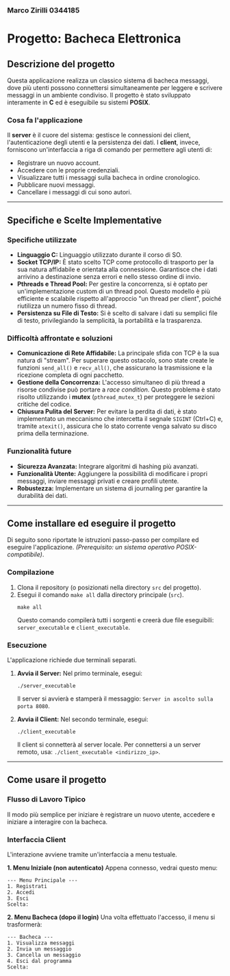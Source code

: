 ### Marco Zirilli 0344185 ###

# Progetto: Bacheca Elettronica

## Descrizione del progetto

Questa applicazione realizza un classico sistema di bacheca messaggi, dove più utenti possono connettersi simultaneamente per leggere e scrivere messaggi in un ambiente condiviso. Il progetto è stato sviluppato interamente in **C** ed è eseguibile su sistemi **POSIX**.

### Cosa fa l'applicazione

Il **server** è il cuore del sistema: gestisce le connessioni dei client, l'autenticazione degli utenti e la persistenza dei dati. I **client**, invece, forniscono un'interfaccia a riga di comando per permettere agli utenti di:

-   Registrare un nuovo account.
-   Accedere con le proprie credenziali.
-   Visualizzare tutti i messaggi sulla bacheca in ordine cronologico.
-   Pubblicare nuovi messaggi.
-   Cancellare i messaggi di cui sono autori.

---

## Specifiche e Scelte Implementative

### Specifiche utilizzate

-   **Linguaggio C:** Linguaggio utilizzato durante il corso di SO.
-   **Socket TCP/IP:** È stato scelto TCP come protocollo di trasporto per la sua natura affidabile e orientata alla connessione. Garantisce che i dati arrivino a destinazione senza errori e nello stesso ordine di invio.
-   **Pthreads e Thread Pool:** Per gestire la concorrenza, si è optato per un'implementazione custom di un thread pool. Questo modello è più efficiente e scalabile rispetto all'approccio "un thread per client", poiché riutilizza un numero fisso di thread.
-   **Persistenza su File di Testo:** Si è scelto di salvare i dati su semplici file di testo, privilegiando la semplicità, la portabilità e la trasparenza.

### Difficoltà affrontate e soluzioni

-   **Comunicazione di Rete Affidabile:** La principale sfida con TCP è la sua natura di "stream". Per superare questo ostacolo, sono state create le funzioni `send_all()` e `recv_all()`, che assicurano la trasmissione e la ricezione completa di ogni pacchetto.
-   **Gestione della Concorrenza:** L'accesso simultaneo di più thread a risorse condivise può portare a *race condition*. Questo problema è stato risolto utilizzando i **mutex** (`pthread_mutex_t`) per proteggere le sezioni critiche del codice.
-   **Chiusura Pulita del Server:** Per evitare la perdita di dati, è stato implementato un meccanismo che intercetta il segnale `SIGINT` (Ctrl+C) e, tramite `atexit()`, assicura che lo stato corrente venga salvato su disco prima della terminazione.

### Funzionalità future

-   **Sicurezza Avanzata:** Integrare algoritmi di hashing più avanzati.
-   **Funzionalità Utente:** Aggiungere la possibilità di modificare i propri messaggi, inviare messaggi privati e creare profili utente.
-   **Robustezza:** Implementare un sistema di journaling per garantire la durabilità dei dati.

---

## Come installare ed eseguire il progetto

Di seguito sono riportate le istruzioni passo-passo per compilare ed eseguire l'applicazione.
*(Prerequisito: un sistema operativo POSIX-compatibile)*.

### Compilazione

1.  Clona il repository (o posizionati nella directory `src` del progetto).
2.  Esegui il comando `make all` dalla directory principale (`src`).
    ```
    make all
    ```
    Questo comando compilerà tutti i sorgenti e creerà due file eseguibili: `server_executable` e `client_executable`.

### Esecuzione

L'applicazione richiede due terminali separati.

1.  **Avvia il Server:**
    Nel primo terminale, esegui:
    ```
    ./server_executable
    ```
    Il server si avvierà e stamperà il messaggio: `Server in ascolto sulla porta 8080`.

2.  **Avvia il Client:**
    Nel secondo terminale, esegui:
    ```
    ./client_executable
    ```
    Il client si connetterà al server locale. Per connettersi a un server remoto, usa: `./client_executable <indirizzo_ip>`.

---

## Come usare il progetto

### Flusso di Lavoro Tipico

Il modo più semplice per iniziare è registrare un nuovo utente, accedere e iniziare a interagire con la bacheca.

### Interfaccia Client

L'interazione avviene tramite un'interfaccia a menu testuale.

**1. Menu Iniziale (non autenticato)**
Appena connesso, vedrai questo menu:
```
--- Menu Principale ---
1. Registrati
2. Accedi
3. Esci
Scelta:
```

**2. Menu Bacheca (dopo il login)**
Una volta effettuato l'accesso, il menu si trasformerà:
```
--- Bacheca ---
1. Visualizza messaggi
2. Invia un messaggio
3. Cancella un messaggio
4. Esci dal programma
Scelta:
```
